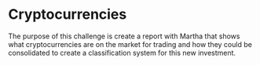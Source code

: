 # Cryptocurrencies
The purpose of this challenge is create a report with Martha that shows what cryptocurrencies are on the market for trading and how they could be consolidated to create a classification system for this new investment.
